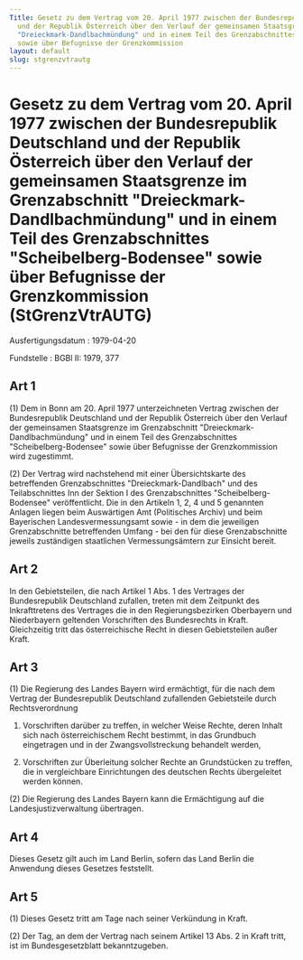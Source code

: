 ```yaml
---
Title: Gesetz zu dem Vertrag vom 20. April 1977 zwischen der Bundesrepublik Deutschland
  und der Republik Österreich über den Verlauf der gemeinsamen Staatsgrenze im Grenzabschnitt
  "Dreieckmark-Dandlbachmündung" und in einem Teil des Grenzabschnittes "Scheibelberg-Bodensee"
  sowie über Befugnisse der Grenzkommission
layout: default
slug: stgrenzvtrautg
---
```


# Gesetz zu dem Vertrag vom 20. April 1977 zwischen der Bundesrepublik Deutschland und der Republik Österreich über den Verlauf der gemeinsamen Staatsgrenze im Grenzabschnitt "Dreieckmark-Dandlbachmündung" und in einem Teil des Grenzabschnittes "Scheibelberg-Bodensee" sowie über Befugnisse der Grenzkommission (StGrenzVtrAUTG)

Ausfertigungsdatum
:   1979-04-20

Fundstelle
:   BGBl II: 1979, 377



## Art 1

(1) Dem in Bonn am 20. April 1977 unterzeichneten Vertrag zwischen der
Bundesrepublik Deutschland und der Republik Österreich über den
Verlauf der gemeinsamen Staatsgrenze im Grenzabschnitt "Dreieckmark-
Dandlbachmündung" und in einem Teil des Grenzabschnittes
"Scheibelberg-Bodensee" sowie über Befugnisse der Grenzkommission wird
zugestimmt.

(2) Der Vertrag wird nachstehend mit einer Übersichtskarte des
betreffenden Grenzabschnittes "Dreieckmark-Dandlbach" und des
Teilabschnittes Inn der Sektion I des Grenzabschnittes "Scheibelberg-
Bodensee" veröffentlicht. Die in den Artikeln 1, 2, 4 und 5 genannten
Anlagen liegen beim Auswärtigen Amt (Politisches Archiv) und beim
Bayerischen Landesvermessungsamt sowie - in dem die jeweiligen
Grenzabschnitte betreffenden Umfang - bei den für diese
Grenzabschnitte jeweils zuständigen staatlichen Vermessungsämtern zur
Einsicht bereit.


## Art 2

In den Gebietsteilen, die nach Artikel 1 Abs. 1 des Vertrages der
Bundesrepublik Deutschland zufallen, treten mit dem Zeitpunkt des
Inkrafttretens des Vertrages die in den Regierungsbezirken Oberbayern
und Niederbayern geltenden Vorschriften des Bundesrechts in Kraft.
Gleichzeitig tritt das österreichische Recht in diesen Gebietsteilen
außer Kraft.


## Art 3

(1) Die Regierung des Landes Bayern wird ermächtigt, für die nach dem
Vertrag der Bundesrepublik Deutschland zufallenden Gebietsteile durch
Rechtsverordnung

1.  Vorschriften darüber zu treffen, in welcher Weise Rechte, deren Inhalt
    sich nach österreichischem Recht bestimmt, in das Grundbuch
    eingetragen und in der Zwangsvollstreckung behandelt werden,


2.  Vorschriften zur Überleitung solcher Rechte an Grundstücken zu
    treffen, die in vergleichbare Einrichtungen des deutschen Rechts
    übergeleitet werden können.




(2) Die Regierung des Landes Bayern kann die Ermächtigung auf die
Landesjustizverwaltung übertragen.


## Art 4

Dieses Gesetz gilt auch im Land Berlin, sofern das Land Berlin die
Anwendung dieses Gesetzes feststellt.


## Art 5

(1) Dieses Gesetz tritt am Tage nach seiner Verkündung in Kraft.

(2) Der Tag, an dem der Vertrag nach seinem Artikel 13 Abs. 2 in Kraft
tritt, ist im Bundesgesetzblatt bekanntzugeben.


